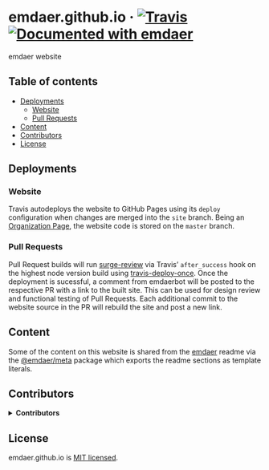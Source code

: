 <!--
  This file was generated by emdaer

  Its template can be found at .emdaer/README.emdaer.md
-->

# emdaer.github.io · [![Travis](https://img.shields.io/travis/emdaer/emdaer.svg?style=flat-square)](https://travis-ci.org/emdaer/emdaer.github.io/) [![Documented with emdaer](https://img.shields.io/badge/📓-documented%20with%20emdaer-F06632.svg?style=flat-square)](https://github.com/emdaer/emdaer)

emdaer website

## Table of contents

<!-- toc -->

- [Deployments](#deployments)
  * [Website](#website)
  * [Pull Requests](#pull-requests)
- [Content](#content)
- [Contributors](#contributors)
- [License](#license)

<!-- tocstop -->

## Deployments

### Website

Travis autodeploys the website to GitHub Pages using its `deploy` configuration when changes are merged into the `site` branch. Being an [Organization Page](https://help.github.com/articles/user-organization-and-project-pages/), the website code is stored on the `master` branch.

### Pull Requests

Pull Request builds will run [surge-review](https://github.com/cdaringe/surge-review) via Travis&#8217; `after_success` hook on the highest node version build using [travis-deploy-once](https://github.com/semantic-release/travis-deploy-once). Once the deployment is sucessful, a comment from emdaerbot will be posted to the respective PR with a link to the built site. This can be used for design review and functional testing of Pull Requests. Each additional commit to the website source in the PR will
rebuild the site and post a new link.

## Content

Some of the content on this website is shared from the [emdaer](https://github.com/emdaer/emdaer) readme via the [@emdaer/meta](https://www.npmjs.com/package/@emdaer/meta) package which exports the readme sections as template literals.

## Contributors

<details>
<summary><strong>Contributors</strong></summary><br />
<a title="I build multi-channel publishing systems and web applications at @fourkitchens." href="https://github.com/infiniteluke">
  <img align="left" src="https://avatars0.githubusercontent.com/u/1127238?s=24" />
</a>
<strong>Luke Herrington</strong>
<br /><br />
<a href="https://github.com/flipactual">
  <img align="left" src="https://avatars0.githubusercontent.com/u/1306968?s=24" />
</a>
<strong>Flip</strong>
<br /><br />
</details>

## License

emdaer.github.io is [MIT licensed](./LICENSE).




